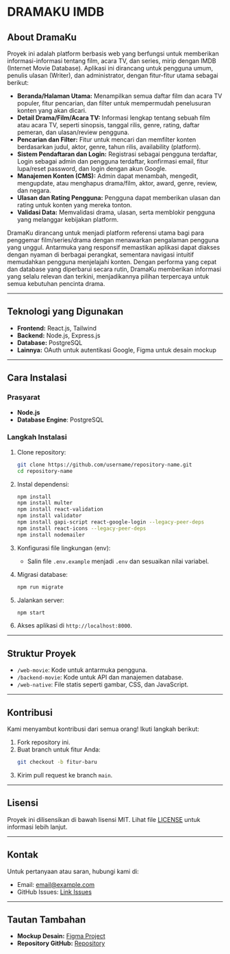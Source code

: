 # DRAMAKU IMDB

## About DramaKu

Proyek ini adalah platform berbasis web yang berfungsi untuk memberikan informasi-informasi tentang film, acara TV, dan series, mirip dengan IMDB (Internet Movie Database). Aplikasi ini dirancang untuk pengguna umum, penulis ulasan (Writer), dan administrator, dengan fitur-fitur utama sebagai berikut:

- **Beranda/Halaman Utama:** Menampilkan semua daftar film dan acara TV populer, fitur pencarian, dan filter untuk mempermudah penelusuran konten yang akan dicari.
- **Detail Drama/Film/Acara TV:** Informasi lengkap tentang sebuah film atau acara TV, seperti sinopsis, tanggal rilis, genre, rating, daftar pemeran, dan ulasan/review pengguna.
- **Pencarian dan Filter:** Fitur untuk mencari dan memfilter konten berdasarkan judul, aktor, genre, tahun rilis, availability (platform).
- **Sistem Pendaftaran dan Login:** Registrasi sebagai pengguna terdaftar, Login sebagai admin dan pengguna terdaftar, konfirmasi email, fitur lupa/reset password, dan login dengan akun Google.
- **Manajemen Konten (CMS):** Admin dapat menambah, mengedit, mengupdate, atau menghapus drama/film, aktor, award, genre, review, dan negara.
- **Ulasan dan Rating Pengguna:** Pengguna dapat memberikan ulasan dan rating untuk konten yang mereka tonton.
- **Validasi Data:** Memvalidasi drama, ulasan, serta memblokir pengguna yang melanggar kebijakan platform.

DramaKu dirancang untuk menjadi platform referensi utama bagi para penggemar film/series/drama dengan menawarkan pengalaman pengguna yang unggul. Antarmuka yang responsif memastikan aplikasi dapat diakses dengan nyaman di berbagai perangkat, sementara navigasi intuitif memudahkan pengguna menjelajahi konten. Dengan performa yang cepat dan database yang diperbarui secara rutin, DramaKu memberikan informasi yang selalu relevan dan terkini, menjadikannya pilihan terpercaya untuk semua kebutuhan pencinta drama.

---


## Teknologi yang Digunakan

- **Frontend:** React.js, Tailwind
- **Backend:** Node.js, Express.js
- **Database:** PostgreSQL
- **Lainnya:** OAuth untuk autentikasi Google, Figma untuk desain mockup

---

## Cara Instalasi

### Prasyarat
- **Node.js**
- **Database Engine**: PostgreSQL

### Langkah Instalasi

1. Clone repository:
   ```bash
   git clone https://github.com/username/repository-name.git
   cd repository-name
   ```

2. Instal dependensi:
   ```bash
   npm install
   npm install multer 
   npm install react-validation
   npm install validator
   npm install gapi-script react-google-login --legacy-peer-deps
   npm install react-icons --legacy-peer-deps
   npm install nodemailer  
   ```

3. Konfigurasi file lingkungan (env):
   - Salin file `.env.example` menjadi `.env` dan sesuaikan nilai variabel.

4. Migrasi database:
   ```bash
   npm run migrate
   ```

5. Jalankan server:
   ```bash
   npm start
   ```

6. Akses aplikasi di `http://localhost:8000`.

---

## Struktur Proyek

- `/web-movie`: Kode untuk antarmuka pengguna.
- `/backend-movie`: Kode untuk API dan manajemen database.
- `/web-native`: File statis seperti gambar, CSS, dan JavaScript.

---

## Kontribusi

Kami menyambut kontribusi dari semua orang! Ikuti langkah berikut:

1. Fork repository ini.
2. Buat branch untuk fitur Anda:
   ```bash
   git checkout -b fitur-baru
   ```
3. Kirim pull request ke branch `main`.

---

## Lisensi

Proyek ini dilisensikan di bawah lisensi MIT. Lihat file [LICENSE](LICENSE) untuk informasi lebih lanjut.

---

## Kontak

Untuk pertanyaan atau saran, hubungi kami di:
- Email: [email@example.com](mailto:email@example.com)
- GitHub Issues: [Link Issues](https://github.com/username/repository-name/issues)

---

## Tautan Tambahan

- **Mockup Desain:** [Figma Project](https://www.figma.com/design/RDs6FDYyAgkza5aJHiLdtu/Untitled?node-id=0-1&t=eM1TJtghd0X8dT6t-0)
- **Repository GitHub:** [Repository](https://github.com/username/repository-name)
